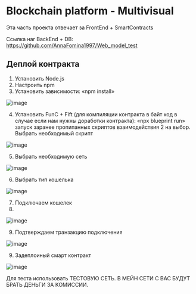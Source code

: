 # Blockchain platform - Multivisual

Эта часть проекта отвечает за  FrontEnd + SmartContracts

Ссылка наr BackEnd + DB: https://github.com/AnnaFomina1997/Web_model_test


## Деплой контракта
1.	Установить Node.js
2.	Настроить npm
3.	Установить зависимости: «npm install»
 
![image](https://github.com/AnnaFomina1997/ton-dapp-test/assets/102873833/63d0c35e-5e62-4ace-8d30-61540cf23a33)

4.	Установить FunC + Fift (для компиляции контракта в байт код в случае если нам нужны доработки контракта): «npx blueprint run» запуск заранее пропипанных скриптов взаимодействия 2 на выбор. Выбрать необходимый скрипт 

![image](https://github.com/AnnaFomina1997/ton-dapp-test/assets/102873833/14bd9496-e238-45b5-b618-028353374d7f)

5.	Выбрать необходимую сеть 
 
![image](https://github.com/AnnaFomina1997/ton-dapp-test/assets/102873833/60cf11a7-d650-4b2f-a472-f35c4ade3e5e)

6.	Выбрать тип кошелька

![image](https://github.com/AnnaFomina1997/ton-dapp-test/assets/102873833/df987259-2dfb-44b3-a389-10a7823ca4ce)

7.	Подключаем кошелек
8.	
 ![image](https://github.com/AnnaFomina1997/ton-dapp-test/assets/102873833/9829fd1f-2648-4972-b919-bdb96fa2701a)

9.	Подтверждаем транзакцию подключения
 
![image](https://github.com/AnnaFomina1997/ton-dapp-test/assets/102873833/fe97b45c-318d-4468-ae7c-97641bf49525)

9.	Задеплоиный смарт контракт
 
![image](https://github.com/AnnaFomina1997/ton-dapp-test/assets/102873833/d3b9f217-e04d-4160-af5b-4f52151bd854)


Для теста использовать ТЕСТОВУЮ СЕТЬ. В МЕЙН СЕТИ С ВАС БУДУТ БРАТЬ ДЕНЬГИ ЗА КОМИССИИ. 
